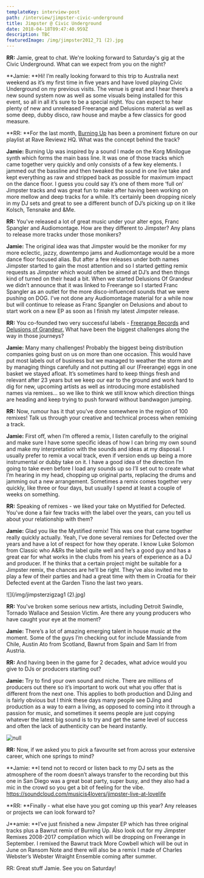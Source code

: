 ```yaml
---
templateKey: interview-post
path: /interview/jimpster-civic-underground
title: Jimpster @ Civic Underground
date: 2018-04-18T09:47:40.959Z
description: TBC
featuredImage: /img/jimpster2012_71 (2).jpg
---
```

**RR:** Jamie, great to chat. We're looking forward to Saturday's gig at the Civic Underground. What can we expect from you on the night?

**Jamie: **Hi!  I’m really looking forward to this trip to Australia next weekend as it’s my first time in five years and have loved playing Civic Underground on my previous visits. The venue is great and I hear there’s a new sound system now as well as some visuals being installed for this event, so all in all it’s sure to be a special night.  You can expect to hear plenty of new and unreleased Freerange and Delusions material as well as some deep, dubby disco, raw house and maybe a few classics for good measure.

**RR: **For the last month, [Burning Up](https://soundcloud.com/the-ransom-note/premiere-jimpster-burning-up-freerange) has been a prominent fixture on our playlist at Rave Reviewz HQ. What was the concept behind the track?

**Jamie:** Burning Up was inspired by a sound I made on the Korg Minilogue synth which forms the main bass line.  It was one of those tracks which came together very quickly and only consists of a few key elements.  I jammed out the bassline and then tweaked the sound in one live take and kept everything as raw and stripped back as possible for maximum impact on the dance floor.  I guess you could say it’s one of them more ‘full on’ Jimpster tracks and was great fun to make after having been working on more mellow and deep tracks for a while.  It’s certainly been dropping nicely in my DJ sets and great to see a different bunch of DJ’s picking up on it like Kolsch, Tensnake and &Me.

**RR:** You've released a lot of great music under your alter egos, Franc Spangler and Audiomontage. How are they different to Jimpster? Any plans to release more tracks under those monikers?

**Jamie:** The original idea was that Jimpster would be the moniker for my more eclectic, jazzy, downtempo jams and Audiomontage would be a more dance floor focused alias.  But after a few releases under both names Jimpster started to gain the most attention and so I started getting remix requests as Jimpster which would often be aimed at DJ’s and then things kind of turned on their head a bit.  When we started Delusions Of Grandeur we didn’t announce that it was linked to Freerange so I started Franc Spangler as an outlet for the more disco-influenced sounds that we were pushing on DOG.  I’ve not done any Audiomontage material for a while now but will continue to release as Franc Spangler on Delusions and about to start work on a new EP as soon as I finish my latest Jimpster release.

**RR:** You co-founded two very successful labels - [Freerange Records](https://www.facebook.com/FreerangeRecords/) and [Delusions of Grandeur.](https://www.facebook.com/Delusions-of-Grandeur-337255673024451/) What have been the biggest challenges along the way in those journeys?

**Jamie:** Many many challenges!  Probably the biggest being distribution companies going bust on us on more than one occasion.  This would have put most labels out of business but we managed to weather the storm and by managing things carefully and not putting all our (Freerange) eggs in one basket we stayed afloat. It’s sometimes hard to keep things fresh and relevant after 23 years but we keep our ear to the ground and work hard to dig for new, upcoming artists as well as introducing more established names via remixes... so we like to think we still know which direction things are heading and keep trying to push forward without bandwagon jumping.

**RR:** Now, rumour has it that you've done somewhere in the region of 100 remixes! Talk us through your creative and technical process when remixing a track.

**Jamie:** First off, when I’m offered a remix, I listen carefully to the original and make sure I have some specific ideas of how I can bring my own sound and make my interpretation with the sounds and ideas at my disposal.  I usually prefer to remix a vocal track, even if version ends up being a more instrumental or dubby take on it.  I have a good idea of the direction I’m going to take even before I load any sounds up so I’ll set out to create what I’m hearing in my head, chopping up original parts, replacing the drums and jamming out a new arrangement.  Sometimes a remix comes together very quickly, like three or four days, but usually I spend at least a couple of weeks on something.  

**RR:** Speaking of remixes - we liked your take on Mystified for Defected. You've done a fair few tracks with the label over the years, can you tell us about your relationship with them?

**Jamie:** Glad you like the Mystified remix!  This was one that came together really quickly actually.  Yeah, I’ve done several remixes for Defected over the years and have a lot of respect for how they operate.  I know Luke Solomon from Classic who A&Rs the label quite well and he’s a good guy and has a great ear for what works in the clubs from his years of experience as a DJ and producer.  If he thinks that a certain project might be suitable for a Jimpster remix, the chances are he’ll be right.  They’ve also invited me to play a few of their parties and had a great time with them in Croatia for their Defected event at the Garden Tisno the last two years.  

![](/img/jimpsterzigzag1 (2).jpg)

**RR:** You've broken some serious new artists, including Detroit Swindle, Tornado Wallace and Session Victim. Are there any young producers who have caught your eye at the moment?

**Jamie:** There’s a lot of amazing emerging talent in house music at the moment.  Some of the guys I’m checking out for include Massiande from Chile, Austin Ato from Scotland, Bawrut from Spain and Sam Irl from Austria.  

**RR:** And having been in the game for 2 decades, what advice would you give to DJs or producers starting out?

**Jamie:** Try to find your own sound and niche.  There are millions of producers out there so it’s important to work out what you offer that is different from the next one.  This applies to both production and DJing and is fairly obvious but I think these days many people see DJing and production as a way to earn a living, as opposed to coming into it through a passion for music, and sometimes it seems people are just copying whatever the latest big sound is to try and get the same level of success and often the lack of authenticity can be heard instantly.  

![null](/img/jimpsterzigzag5-min.jpg)

**RR:** Now, if we asked you to pick a favourite set from across your extensive career, which one springs to mind?

**Jamie: **I tend not to record or listen back to my DJ sets as the atmosphere of the room doesn’t always transfer to the recording but this one in San Diego was a great boat party, super busy, and they also had a mic in the crowd so you get a bit of feeling for the vibe.   https://soundcloud.com/musicis4lovers/jimpster-live-at-lovelife

**RR: **Finally - what else have you got coming up this year? Any releases or projects we can look forward to?

J**amie: **I’ve just finished a new Jimpster EP which has three original tracks plus a Bawrut remix of Burning Up.  Also look out for my Jimpster Remixes 2008-2017 compilation which will be dropping on Freerange in September.  I remixed the Bawrut track More Cowbell which will be out in June on Ransom Note and there will also be a remix I made of Charles Webster’s Webster Wraight Ensemble coming after summer.

RR: Great stuff Jamie. See you on Saturday!
